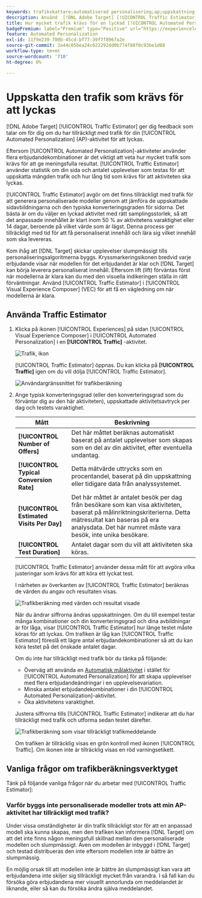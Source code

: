 ```yaml
---
keywords: trafikskattare;automatiserad personalisering;ap;uppskattning av trafik
description: Använd  [!DNL Adobe Target] [!UICONTROL Traffic Estimator] för att avgöra om du har tillräckligt med trafik för att din [!UICONTROL Automated Personalization]-aktivitet ska lyckas.
title: Hur mycket trafik krävs för en lyckad [!UICONTROL Automated Personalization]-aktivitet?
badgePremium: label="Premium" type="Positive" url="https://experienceleague.adobe.com/docs/target/using/introduction/intro.html?lang=sv-SE#premium newtab=true" tooltip="Se vad som ingår i Target Premium."
feature: Automated Personalization
exl-id: 11f9e239-700b-45cd-bf77-39f7f8967a2e
source-git-commit: 3a44c05bea24c622292dd0b774f88f0c93be1d88
workflow-type: tm+mt
source-wordcount: '710'
ht-degree: 0%

---
```


# Uppskatta den trafik som krävs för att lyckas

[!DNL Adobe Target] [!UICONTROL Traffic Estimator] ger dig feedback som talar om för dig om du har tillräckligt med trafik för din [!UICONTROL Automated Personalization] (AP)-aktivitet för att lyckas.

Eftersom [!UICONTROL Automated Personalization]-aktiviteter använder flera erbjudandekombinationer är det viktigt att veta hur mycket trafik som krävs för att ge meningsfulla resultat. [!UICONTROL Traffic Estimator] använder statistik om din sida och antalet upplevelser som testas för att uppskatta mängden trafik och hur lång tid som krävs för att aktiviteten ska lyckas.

[!UICONTROL Traffic Estimator] avgör om det finns tillräckligt med trafik för att generera personaliserade modeller genom att jämföra de uppskattade sidavbildningarna och den typiska konverteringsgraden för sidorna. Det bästa är om du väljer en lyckad aktivitet med rätt samplingsstorlek, så att det anpassade innehållet är klart inom 50 % av aktivitetens varaktighet eller 14 dagar, beroende på vilket värde som är lägst. Denna process ger tillräckligt med tid för att få personaliserat innehåll och lära sig vilket innehåll som ska levereras.

Kom ihåg att [!DNL Target] skickar upplevelser slumpmässigt tills personaliseringsalgoritmerna byggs. Kryssmarkeringsikonen bredvid varje erbjudande visar när modellen för det erbjudandet är klar och [!DNL Target] kan börja leverera personaliserat innehåll. Eftersom lift (lift) förväntas först när modellerna är klara kan du med den visuella indikeringen ställa in rätt förväntningar. Använd [!UICONTROL Traffic Estimator] i [!UICONTROL Visual Experience Composer] (VEC) för att få en vägledning om när modellerna är klara.

## Använda Traffic Estimator

1. Klicka på ikonen [!UICONTROL Experiences] på sidan [!UICONTROL Visual Experience Composer] i [!UICONTROL Automated Personalization] i en **[!UICONTROL Traffic]** -aktivitet.

   ![Trafik, ikon](/help/main/c-activities/t-automated-personalization/assets/icon-traffic.png)

   [!UICONTROL Traffic Estimator] öppnas. Du kan klicka på **[!UICONTROL Traffic]** igen om du vill dölja [!UICONTROL Traffic Estimator].

   ![Användargränssnittet för trafikberäkning](assets/ap_est.png)

1. Ange typisk konverteringsgrad (eller den konverteringsgrad som du förväntar dig av den här aktiviteten), uppskattade aktivitetsavtryck per dag och testets varaktighet.

   | Mått | Beskrivning |
   | --- | --- |
   | **[!UICONTROL Number of Offers]** | Det här måttet beräknas automatiskt baserat på antalet upplevelser som skapas som en del av din aktivitet, efter eventuella undantag. |
   | **[!UICONTROL Typical Conversion Rate]** | Detta mätvärde uttrycks som en procentandel, baserat på din uppskattning eller tidigare data från analyssystemet. |
   | **[!UICONTROL Estimated Visits Per Day]** | Det här måttet är antalet besök per dag från besökare som kan visa aktiviteten, baserat på målinriktningskriterierna. Detta mätresultat kan baseras på era analysdata. Det här numret måste vara besök, inte unika besökare. |
   | **[!UICONTROL Test Duration]** | Antalet dagar som du vill att aktiviteten ska köras. |

   [!UICONTROL Traffic Estimator] använder dessa mått för att avgöra vilka justeringar som krävs för att köra ett lyckat test.

   I närheten av överkanten av [!UICONTROL Traffic Estimator] beräknas de värden du angav och resultaten visas.

   ![Trafikberäkning med värden och resultat visade](assets/ap_est_no.png)

   När du ändrar siffrorna ändras uppskattningen. Om du till exempel testar många kombinationer och din konverteringsgrad och dina avbildningar är för låga, visar [!UICONTROL Traffic Estimator] hur länge testet måste köras för att lyckas. Om trafiken är låg kan [!UICONTROL Traffic Estimator] föreslå ett lägre antal erbjudandekombinationer så att du kan köra testet på det önskade antalet dagar.

   Om du inte har tillräckligt med trafik bör du tänka på följande:

   * Överväg att använda en [Automatisk målaktivitet](/help/main/c-activities/auto-target/auto-target-to-optimize.md) i stället för [!UICONTROL Automated Personalization] för att skapa upplevelser med flera erbjudandeändringar i en upplevelsevariation.
   * Minska antalet erbjudandekombinationer i din [!UICONTROL Automated Personalization]-aktivitet.
   * Öka aktivitetens varaktighet.

   Justera siffrorna tills [!UICONTROL Traffic Estimator] indikerar att du har tillräckligt med trafik och utforma sedan testet därefter.

   ![Trafikberäkning som visar tillräckligt trafikmeddelande](assets/ap_est_yes.png)

   Om trafiken är tillräcklig visas en grön kontroll med ikonen [!UICONTROL Traffic]. Om ikonen inte är tillräcklig visas en röd varningsetikett.

## Vanliga frågor om trafikberäkningsverktyget

Tänk på följande vanliga frågor när du arbetar med [!UICONTROL Traffic Estimator]:

### Varför byggs inte personaliserade modeller trots att min AP-aktivitet har tillräckligt med trafik?

Under vissa omständigheter är din trafik tillräckligt stor för att en anpassad modell ska kunna skapas, men den trafiken kan informera [!DNL Target] om att det inte finns någon meningsfull skillnad mellan den personaliserade modellen och slumpmässigt. Även om modellen är inbyggd i [!DNL Target] och testad distribueras den inte eftersom modellen inte är bättre än slumpmässig.

En möjlig orsak till att modellen inte är bättre än slumpmässigt kan vara att erbjudandena inte skiljer sig tillräckligt mycket från varandra. I så fall kan du försöka göra erbjudandena mer visuellt annorlunda om meddelandet är liknande, eller så kan du försöka ändra själva meddelandet.
